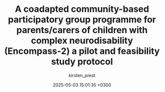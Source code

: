 ---
layout: publication
title: A coadapted community-based participatory group programme for parents/carers of children with complex neurodisability (Encompass-2) a pilot and feasibility study protocol
date: 2025-05-03 15:01:35 +0300
author: kirsten_prest
link: 'https://pilotfeasibilitystudies.biomedcentral.com/articles/10.1186/s40814-025-01619-3'
image: '/images/publications/encompass-pilot.png'
---